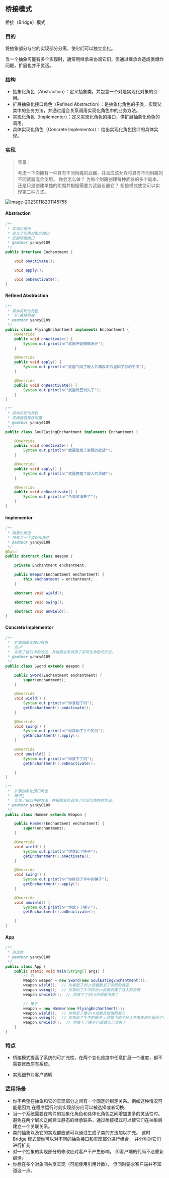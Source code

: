 ## 桥接模式

桥接（Bridge）模式

### 目的

将抽象部分与它的实现部分分离，使它们可以独立变化。

当一个抽象可能有多个实现时，通常用继承来协调它们，但通过继承会造成类爆炸问题，扩展也并不灵活。



### 结构

- 抽象化角色（Abstraction）：定义抽象类，并包含一个对是实现化对象的引用。
- 扩展抽象化接口角色（Refined Abstraction）：是抽象化角色的子类，实现父类中的业务方法，并通过组合关系调用实现化角色中的业务方法。
- 实现化角色（Implementor）：定义实现化角色的接口，供扩展抽象化角色的调用。
- 具体实现化角色（Concrete Implementor）：给出实现化角色接口的具体实现。



### 实现

> 背景：
>
> 考虑一下你拥有一种具有不同附魔的武器，并且应该允许将具有不同附魔的不同武器混合使用。 你会怎么做？ 为每个附魔创建每种武器的多个副本，还是只是创建单独的附魔并根据需要为武器设置它？ 桥接模式使您可以实现第二种方式。

![image-20230118201145755](https://xingqiu-tuchuang-1256524210.cos.ap-shanghai.myqcloud.com/11721/image-20230118201145755.png)

#### Abstraction

```java
/**
 * 实现化角色
 * 定义了引用对象的接口
 * 武器附魔接口
 * @author yancy0109
 */
public interface Enchantment {

    void onActivate();

    void apply();

    void onDeactivate();
}
```

#### Refined Abstraction

```java
/**
 * 具体实现化角色
 * 飞行属性附魔
 * @author yancy0109
 */
public class FlyingEnchantment implements Enchantment {
    @Override
    public void onActivate() {
        System.out.println("武器开始微微发光");
    }

    @Override
    public void apply() {
        System.out.println("武器飞向了敌人并再攻击后返回了你的手中");
    }

    @Override
    public void onDeactivate() {
        System.out.println("武器光芒消失了");
    }
}

/**
 * 具体实现化角色
 * 灵魂吞噬属性附魔
 * @author yancy0109
 */
public class SoulEatingEnchantment implements Enchantment {

    @Override
    public void onActivate() {
        System.out.println("武器散发了杀戮的欲望");
    }

    @Override
    public void apply() {
        System.out.println("武器吞噬了敌人的灵魂");
    }

    @Override
    public void onDeactivate() {
        System.out.println("杀戮欲消失了");
    }
}
```

#### Implementor

```java
/**
 * 抽象化角色
 * 持有了一个实现化角色
 * @author yancy0109
 */
@Data
public abstract class Weapon {

    private Enchantment enchantment;

    public Weapon(Enchantment enchantment) {
        this.enchantment = enchantment;
    }

    abstract void wield();

    abstract void swing();

    abstract void unwield();
}
```


#### Concrete Implementor

```java
/**
 *  扩展抽象化接口角色
 *  剑🗡
 *  实现了接口中的方法，并根据业务调用了实现化角色的方法。
 * @author yancy0109
 */
public class Sword extends Weapon {

    public Sword(Enchantment enchantment) {
        super(enchantment);
    }

    @Override
    void wield() {
        System.out.println("你拿起了剑");
        getEnchantment().onActivate();
    }

    @Override
    void swing() {
        System.out.println("你挥动了手中的剑");
        getEnchantment().apply();
    }

    @Override
    void unwield() {
        System.out.println("你放下了剑");
        getEnchantment().onDeactivate();

    }
}

/**
 *  扩展抽象化接口角色
 *  锤子🔨
 *  实现了接口中的方法，并根据业务调用了实现化角色的方法。
 * @author yancy0109
 */
public class Hammer extends Weapon {

    public Hammer(Enchantment enchantment) {
        super(enchantment);
    }

    @Override
    void wield() {
        System.out.println("你拿起了锤子");
        getEnchantment().onActivate();
    }

    @Override
    void swing() {
        System.out.println("你挥动了手中的锤子");
        getEnchantment().apply();
    }

    @Override
    void unwield() {
        System.out.println("你放下了锤子");
        getEnchantment().onDeactivate();

    }
}
```

#### App

```java
/**
 * 测试类
 * @author yancy0109
 */
public class App {
    public static void main(String[] args) {
        // 剑
        Weapon weapon = new Sword(new SoulEatingEnchantment());
        weapon.wield();  // 你拿起了剑\n武器散发了杀戮的欲望
        weapon.swing();  // 你挥动了手中的剑\n武器吞噬了敌人的灵魂
        weapon.unwield();  // 你放下了剑\n杀戮欲消失了

        // 锤子
        weapon = new Hammer(new FlyingEnchantment());
        weapon.wield();  // 你拿起了锤子\n武器开始微微发光
        weapon.swing();  // 你挥动了手中的锤子\n武器飞向了敌人并再攻击后返回了你的手中
        weapon.unwield();  // 你放下了锤子\n武器光芒消失了
    }
}
```

### 特点

* 桥接模式提高了系统的可扩充性，在两个变化维度中任意扩展一个维度，都不需要修改原有系统。

* 实现细节对客户透明

### 适用场景

- 你不希望在抽象和它的实现部分之间有一个固定的绑定关系。例如这种情况可能是因为,在程序运行时刻实现部分应可以被选择或者切换、
- 当一个系统需要在构件的抽象化角色和具体化角色之间增加更多的灵活性时。避免在两个层次之间建立静态的继承联系，通过桥接模式可以使它们在抽象层建立一个关联关系。
- 类的抽象以及它的实现都应该可以通过生成子类的方法加以扩充。 这时 Bridge 模式使你可以对不同的抽象接口和实现部分进行组合， 并分别对它们进行扩充
- 对一个抽象的实现部分的修改应对客户不产生影响， 即客户端的代码不必重新编译。
- 你想在多个对象间共享实现（可能使用引用计数）， 但同时要求客户端并不知道这一点。
